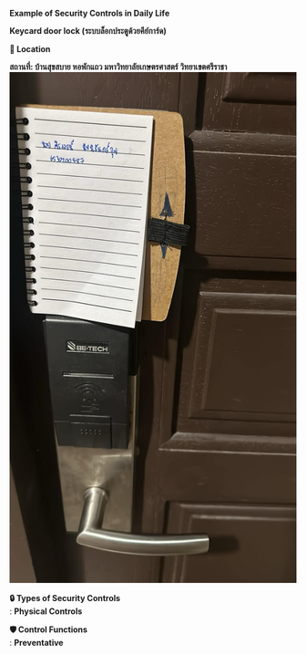 **Example of Security Controls in Daily Life**

**Keycard door lock (ระบบล็อกประตูด้วยคีย์การ์ด)**

**📍 Location**

**สถานที่: บ้านสุขสบาย หอพักแถว มหาวิทยาลัยเกษตรศาสตร์ วิทยาเขตศรีราชา**
![keycard](Mypic/keycarddoorlock.jpg)

**🔒 Types of Security Controls**  
: **Physical Controls**

**🛡️ Control Functions**  
: **Preventative**
